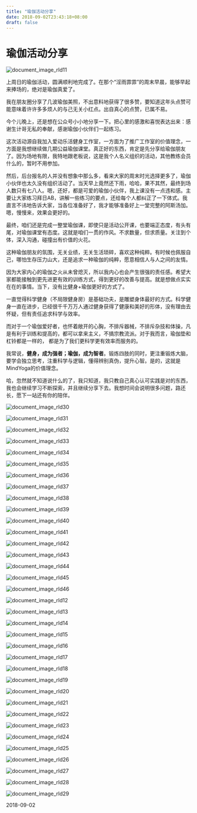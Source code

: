 ```yaml
---
title: "瑜伽活动分享"
date: 2018-09-02T23:43:18+08:00
draft: false
---
```


#  **瑜伽活动分享**

![document_image_rId11](https://oss.coolmoe.com/wp-content/uploads202406082046700.jpeg)

上周日的瑜伽活动，圆满顺利地完成了。在那个“淫雨霏霏”的周末早晨，能够早起来捧场的，绝对是瑜伽真爱了。

我在朋友圈分享了几波瑜伽美照，不出意料地获得了很多赞，要知道这年头点赞可能意味着许许多多烦人的与己无关小红点。出自真心的点赞，已属不易。

今个儿晚上，还是想在公众号小小地分享一下。把心里的感激和喜悦表达出来：感谢生计哥无私的奉献，感谢瑜伽小伙伴们一起练习。

这次活动源自我加入爱动乐活健身工作室，一方面为了推广工作室的价值理念，一方面是我想继续做几期公益瑜伽课堂。真正好的东西，肯定是先分享给瑜伽朋友了。因为场地有限，我特地跟老板说，这是我个人名义组织的活动，其他教练会员什么的，暂时不用参加。

然后，后台报名的人并没有想象中那么多，看来大家的周末时光选择更多了，瑜伽小伙伴也太久没有组织活动了。当天早上竟然还下雨，哈哈，果不其然，最终到场人数只有七八人。嗯，还好，都是可爱的瑜伽小伙伴，我上课没有一点违和感。主要让大家练习拜日AB，讲解一些练习的要点，还给每个人都纠正了一下体式。我直言不讳地告诉大家，当各位准备好了，我才能够准备好上一堂完整的阿斯汤加。嗯，慢慢来，效果会更好的。

最终，咱们还是完成一整堂瑜伽课，即使只是活动公开课，也要端正态度，有头有尾，对瑜伽课堂有态度。这就是咱们一贯的作风。不求数量，但求质量。关注到个体，深入沟通，碰撞出有价值的火花。

这种瑜伽朋友的氛围，无关业绩，无关生活琐碎，喜欢这种纯粹。有时候也佩服自己，哪怕生存压力山大，还是追求一种瑜伽的纯粹，愿意相信人与人之间的友情。

因为大家内心的瑜伽之火从未曾熄灭，所以我内心也会产生很强的责任感。希望大家都能接触到更先进更有效的训练方式，得到更好的改善与提高。就是想做点实实在在的事情。当下，没有比健身+瑜伽更好的方式了。

一直觉得科学健身（不局限健身房）是基础功夫，是雕塑身体最好的方式。科学健身一直在进步，已经很千千万万人通过健身获得了健康和美好的形体，没有理由去怀疑，但有责任追求科学与效率。

而对于一个瑜伽爱好者，也怀着敞开的心胸，不排斥器械，不排斥杂技和体操，凡是有利于训练和提高的，都可以拿来主义，不搞宗教流派。对于我而言，瑜伽垫和杠铃都是一样的， 都是为了我们更科学更有效率而服务的。

我常说，**健身，成为强者；瑜伽，成为智者**。锻炼四肢的同时，更注重锻炼大脑，要学会独立思考，注重科学与逻辑，懂得辨别真伪，提升心智。是的，这就是MindYoga的价值理念。

哈，忽然就不知道说什么的了，我只知道，我只教自己真心认可实践是对的东西，我也会继续学习不断探索，并且继续分享下去。我想时间会说明很多问题，路还长，愿下一站还有你的陪伴。



![document_image_rId30](https://oss.coolmoe.com/wp-content/uploads202406082046701.jpeg)

![document_image_rId31](https://oss.coolmoe.com/wp-content/uploads202406082046702.jpeg)

![document_image_rId32](https://oss.coolmoe.com/wp-content/uploads202406082046703.jpeg)

![document_image_rId33](https://oss.coolmoe.com/wp-content/uploads202406082046704.jpeg)

![document_image_rId34](https://oss.coolmoe.com/wp-content/uploads202406082046705.jpeg)

![document_image_rId35](https://oss.coolmoe.com/wp-content/uploads202406082046706.jpeg)

![document_image_rId36](https://oss.coolmoe.com/wp-content/uploads202406082046707.jpeg)

![document_image_rId37](https://oss.coolmoe.com/wp-content/uploads202406082046708.jpeg)

![document_image_rId38](https://oss.coolmoe.com/wp-content/uploads202406082046709.jpeg)

![document_image_rId39](https://oss.coolmoe.com/wp-content/uploads202406082046710.jpeg)

![document_image_rId40](https://oss.coolmoe.com/wp-content/uploads202406082046711.jpeg)

![document_image_rId41](https://oss.coolmoe.com/wp-content/uploads202406082046712.jpeg)

![document_image_rId42](https://oss.coolmoe.com/wp-content/uploads202406082046713.jpeg)

![document_image_rId43](https://oss.coolmoe.com/wp-content/uploads202406082046714.jpeg)

![document_image_rId44](https://oss.coolmoe.com/wp-content/uploads202406082046715.jpeg)

![document_image_rId45](https://oss.coolmoe.com/wp-content/uploads202406082046716.jpeg)

![document_image_rId46](https://oss.coolmoe.com/wp-content/uploads202406082046720.jpeg)

![document_image_rId12](https://oss.coolmoe.com/wp-content/uploads202406082046721.jpeg)

![document_image_rId13](https://oss.coolmoe.com/wp-content/uploads202406082046722.jpeg)

![document_image_rId14](https://oss.coolmoe.com/wp-content/uploads202406082046723.jpeg)

![document_image_rId15](https://oss.coolmoe.com/wp-content/uploads202406082046724.jpeg)

![document_image_rId16](https://oss.coolmoe.com/wp-content/uploads202406082046725.jpeg)

![document_image_rId17](https://oss.coolmoe.com/wp-content/uploads202406082046726.jpeg)

![document_image_rId18](https://oss.coolmoe.com/wp-content/uploads202406082046727.jpeg)

![document_image_rId19](https://oss.coolmoe.com/wp-content/uploads202406082046728.jpeg)

![document_image_rId20](https://oss.coolmoe.com/wp-content/uploads202406082046729.jpeg)

![document_image_rId21](https://oss.coolmoe.com/wp-content/uploads202406082046730.jpeg)

![document_image_rId22](https://oss.coolmoe.com/wp-content/uploads202406082046731.jpeg)

![document_image_rId23](https://oss.coolmoe.com/wp-content/uploads202406082046732.jpeg)

![document_image_rId24](https://oss.coolmoe.com/wp-content/uploads202406082046733.jpeg)

![document_image_rId25](https://oss.coolmoe.com/wp-content/uploads202406082046734.jpeg)

![document_image_rId26](https://oss.coolmoe.com/wp-content/uploads202406082046735.jpeg)

![document_image_rId27](https://oss.coolmoe.com/wp-content/uploads202406082046736.jpeg)

![document_image_rId28](https://oss.coolmoe.com/wp-content/uploads202406082046737.jpeg)

![document_image_rId29](https://oss.coolmoe.com/wp-content/uploads202406082046738.jpeg)

2018-09-02
